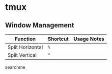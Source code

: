 # tmux
## Window Management
| Function         | Shortcut | Usage Notes |
| ---------------- | -------- | ----------- |
| Split Horizontal | ``%``        |             |
| Split Vertical   | ``"``        |             |

searchme

